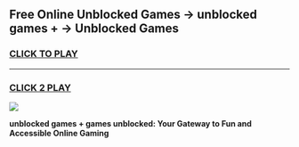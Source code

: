 
## Free Online Unblocked Games → unblocked games + → Unblocked Games
<h3>
<a href="https://premium.freeplayer.one?title=unblocked_games_+&ref=21F">CLICK TO PLAY</a></h3>
<hr>

<h3>
<a href="https://premium.freeplayer.one?title=unblocked_games_+&ref=21F">CLICK 2 PLAY</a>
  
</h3>

<a href="https://premium.freeplayer.one?title=unblocked_games_+&ref=21F/"><img src="https://clearcache.store/games.png"></a>


**unblocked games + games unblocked: Your Gateway to Fun and Accessible Online Gaming**
